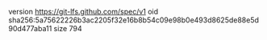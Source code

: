 version https://git-lfs.github.com/spec/v1
oid sha256:5a75622226b3ac2205f32e16b8b54c09e98b0e493d8625de88e5d90d477aba11
size 794
